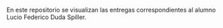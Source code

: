 En este repositorio se visualizan las entregas correspondientes al alumno Lucio Federico Duda Spiller.
